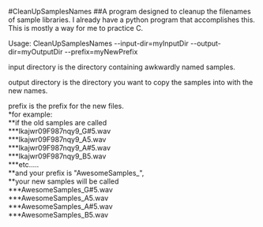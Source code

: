 #CleanUpSamplesNames
##A program designed to cleanup the filenames of sample libraries.
    I already have a python program that accomplishes this. This is mostly a way for me to practice C.  
  
Usage: CleanUpSamplesNames --input-dir=myInputDir --output-dir=myOutputDir --prefix=myNewPrefix  
  
input directory is the directory containing awkwardly named samples.  
  
output directory is the directory you want to copy the samples into with the new names.  

prefix is the prefix for the new files.  
  *for example:  
    **if the old samples are called  
      ***lkajwr09F987nqy9_G#5.wav  
      ***lkajwr09F987nqy9_A5.wav  
      ***lkajwr09F987nqy9_A#5.wav  
      ***lkajwr09F987nqy9_B5.wav  
      ***etc.....  
    **and your prefix is "AwesomeSamples_",  
    **your new samples will be called  
      ***AwesomeSamples_G#5.wav  
      ***AwesomeSamples_A5.wav  
      ***AwesomeSamples_A#5.wav  
      ***AwesomeSamples_B5.wav  

